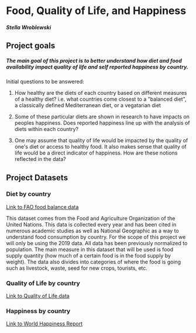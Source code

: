 # Food, Quality of Life, and Happiness
##### Stella Wroblewski

## Project goals
##### The main goal of this project is to better understand how diet and food availability impact quality of life and self reported happiness by country. 

Initial questions to be answered:

   1. How healthy are the diets of each country based on different measures of a healthy diet?
      i.e. what countries come closest to a "balanced diet", a classically defined Mediterranean diet, or a vegatarian diet 

   2. Some of these particular diets are shown in research to have impacts on peoples happiness. Does reported happiness line up with the analysis of diets within each country?

   3. One may assume that quality of life would be impacted by the quality of one's diet or access to healthy food. It also makes sense that quality of life would be a direct indicator of happiness. How are these notions reflected in the data?

## Project Datasets

### Diet by country

[Link to FAO food balance data](https://www.fao.org/faostat/en/#data/FBS)

This dataset comes from the Food and Agriculture Organization of the United Nations. This data is collected every year and has been cited in numerous academic studies as well as National Geographic as a way to understand food consumption by country. For the scope of this project we will only be using the 2019 data. All data has been previously normalized to population. The main measure in this dataset that will be used is food supply quantity (how much of a certain food is in the food supply by weight). The data also divides into categories of where the food is going such as livestock, waste, seed for new crops, tourists, etc. 


### Quality of Life by country
[Link to Quality of Life data](https://www.numbeo.com/quality-of-life/rankings_by_country.jsp?title=2019)


### Happiness by country
[Link to World Happiness Report](https://worldhappiness.report/ed/2019/#appendices-and-data)


